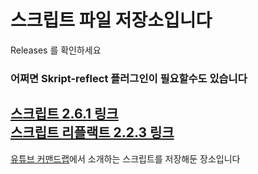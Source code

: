 # 스크립트 파일 저장소입니다   
Releases 를 확인하세요
  
  
### 어쩌면 Skript-reflect 플러그인이 필요할수도 있습니다
  
[스크립트 2.6.1 링크](https://github.com/SkriptLang/Skript/releases)   
[스크립트 리플랙트 2.2.3 링크](https://github.com/TPGamesNL/skript-reflect/releases)   
---
[유튜브 커맨드랩](https://www.youtube.com/channel/UChTAwGIHqwSKucL-wxkMVEw)에서 소개하는 스크립트를 저장해둔 장소입니다
